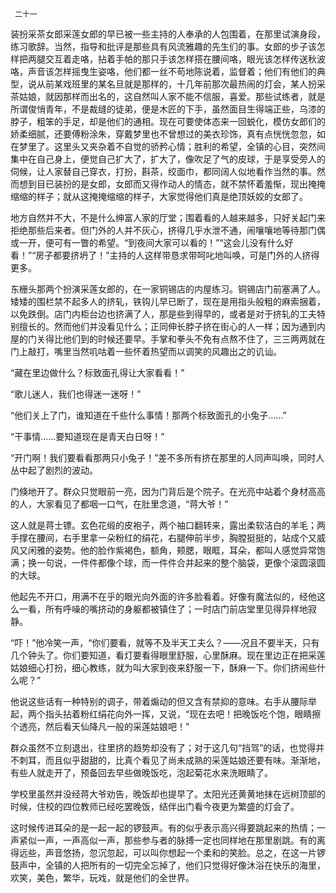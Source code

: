      二十一 

   装扮采茶女郎采莲女郎的早已被一些主持的人奉承的人包围着，在那里试演身段，练习歌辞。当然，指导和批评是那些具有风流雅趣的先生们的事。女郎的步子该怎样把两腿交互着走咯，拈着手帕的那只手该怎样搭在腰间咯，眼光该怎样传送秋波咯，声音该怎样摇曳生姿咯，他们都一丝不苟地陈说着，监督着；他们有他们的典型，说从前某戏班里的某名旦就是那样的，十几年前那次最热闹的灯会，某人扮采茶姑娘，就因那样而出名的，这自然叫人家不能不信服，喜爱。那些试练者，就是所谓俊悄青年，不是裁缝的徒弟，便是木匠的下手，虽然面目生得端正些，乌漆的脖子，粗笨的手足，却是他们的通相。现在可要使体态来一回蜕化，模仿女郎们的娇柔细腻，还要傅粉涂朱，穿戴梦里也不曾想过的美衣珍饰，真有点恍恍忽忽，如在梦里了。这里头又夹杂着不自觉的骄矜心情；胜利的希望，全镇的心目，突然间集中在自己身上，便觉自己扩大了，扩大了，像吹足了气的皮球，于是享受旁人的伺候，让人家替自己穿衣，打扮，斟茶，绞面巾，都同阔人似地看作当然的事。然而想到目已装扮的是女郎，女郎而又得作动人的情态，就不禁怀着羞惭，现出掩掩缩缩的样子；就从这掩掩缩缩的样子，大家觉得他们真是绝顶妖姣的女郎了。 

   地方自然并不大，不是什么绅富人家的厅堂；围着看的人越来越多，只好关起门来拒绝那些后来者。但门外的人并不灰心，挤得几乎水泄不通，闹嚷嚷地等待那门偶或一开，便可有一瞥的希望。“到夜间大家可以看的！”“这会儿没有什么好看！”“房子都要挤坍了！”主持的人这样带恳求带呵叱地叫唤，可是门外的人挤得更多。 

   东栅头那两个扮演采莲女郎的，在一家铜锡店的内屋练习。铜锡店门前塞满了人。矮矮的围栏禁不起多人的挤轧，铁钩儿早已断了，现在是用指头般粗的麻索捆着，以免跌倒。店门内柜台边也挤满了人，那是些到得早的，或者是对于挤轧的工夫特别擅长的。然而他们并没看见什么；正同伸长脖子挤在街心的人一样；因为通到内屋的门关得比他们到的时候还要早。手掌和拳头不免有点熬不住了，三三两两就在门上敲打，嘴里当然叽咕着一些怀着热望而以调笑的风趣出之的讥讪。 

   “藏在里边做什么？标致面孔得让大家看看！” 

   “歌儿迷人，我们也得迷一迷呀！” 

   “他们关上了门，谁知道在千些什么事情！那两个标致面孔的小兔子……” 

   “干事情……要知道现在是青天白日呀！” 

   “开门啊！我们要看看那两只小兔子！”差不多所有挤在那里的人同声叫唤，同时人丛中起了剧烈的波动。 

   门倏地开了。群众只觉眼前一亮，因为门背后是个院子。在光亮中站着个身材高高的人，大家看见了都咽一口气，在肚里念道，“蒋大爷！” 

   这人就是蒋士镖。玄色花缎的皮袍子，两个袖口翻转来，露出柔软洁白的羊毛；两手撑在腰间，右手里拿一朵粉红的绢花，右腿伸前半步，胸膛挺挺的，站成个又威风又闲雅的姿势。他的脸作紫褐色，额角，颊腮，眼眶，耳朵，都叫人感觉异常饱满；换一句说，一件件都像个球，而一件件合并起来的整个脑袋，更像个滚圆滚圆的大球。 

   他起先不开口，用满不在乎的眼光向外面的许多脸看着。好像有魔法似的，经他这么一看，所有呼噪的嘴挤动的身躯都被镇住了；一时店门前店堂里见得异样地寂静。 

   “吓！”他冷笑一声，“你们要看，就等不及半天工夫么？——况且不要半天，只有几个钟头了。你们要知道，看灯要看得眼里舒服，心里酥麻。现在里边正在把采莲姑娘细心打扮，细心教练，就为叫大家到夜来舒服一下，酥麻一下。你们挤闹些什么呢？” 

   他说这些话有一种特别的调子，带着煽动的但又含有禁抑的意味。右手从腰际举起，两个指头拈着粉红绢花向外一挥，又说，“现在去吧！把晚饭吃个饱，眼睛擦个透亮，然后看天仙降凡一般的采莲姑娘吧！” 

   群众虽然不立刻退出，往里挤的趋势却没有了；对于这几句“挡驾”的话，也觉得并不刺耳，而且似乎甜甜的，比真个看见了尚未成熟的采莲姑娘还要有味。渐渐地，有些人就走开了，预备回去早些做晚饭吃，泡起菊花水来洗眼睛了。 

   学校里虽然并没经蒋大爷劝告，晚饭却也提早了。太阳光还黄黄地抹在远树顶部的时候，住校的四位教师已经吃罢晚饭，结伴出门看今夜更为繁盛的灯会了。 

   这时候传进耳朵的是一起一起的锣鼓声。有的似乎表示高兴得要跳起来的热情；一声紧似一声，一声高似一声，那些参与者的脉搏一定也同样地在那里剧跳。有的离得远些，声音悠扬，忽沉忽起，可以叫你想起一个柔和的笑脸。总之，在这一片锣鼓声中，全镇的人把所有的一切完全忘掉了，他们只觉得好像沐浴在快乐的海里，欢笑，美色，繁华，玩戏，就是他们的全世界。 

